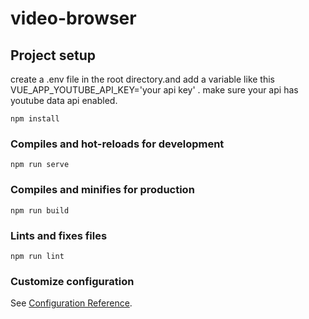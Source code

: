 # video-browser



## Project setup
create a .env file in the root directory.and add a variable like this VUE_APP_YOUTUBE_API_KEY='your api key' . make sure your api has youtube data api enabled. 
```
npm install
```

### Compiles and hot-reloads for development
```
npm run serve
```

### Compiles and minifies for production
```
npm run build
```

### Lints and fixes files
```
npm run lint
```

### Customize configuration
See [Configuration Reference](https://cli.vuejs.org/config/).
